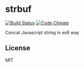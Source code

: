# strbuf

[![Build Status](https://travis-ci.org/yangg/strbuf.svg?branch=master)](https://travis-ci.org/yangg/strbuf) [![Code Climate](https://codeclimate.com/github/yangg/strbuf/badges/gpa.svg)](https://codeclimate.com/github/yangg/strbuf)

Concat Javascript string in es6 way

## License
MIT
